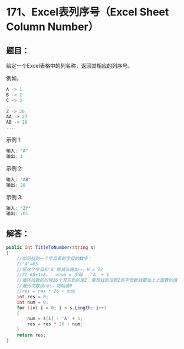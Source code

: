 # 171、Excel表列序号（Excel Sheet Column Number）

## 题目：

给定一个Excel表格中的列名称，返回其相应的列序号。

例如，

```csharp
A -> 1
B -> 2
C -> 3
...
Z -> 26
AA -> 27
AB -> 28 
...
```
示例 1:

```csharp
输入: "A"
输出: 1
```


示例 2:

```csharp
输入: "AB"
输出: 28
```


示例 3:

```csharp
输入: "ZY"
输出: 701
```

## 解答：

```csharp
public int TitleToNumber(string s)
{
    //如何找到一个字母表的字母的数字：
    //'A'=65
    //将这个字母和'A'做减法再加一，H = 72
    //72-65+1=8。-->num = 字母 - 'A' + 1
    //循环找数的时候26个其实到的是Z，要想找到没到Z的字母数就要加上上面算的值
    //遍历次数设res，初始值0
    //res = res * 26 + num
    int res = 0;
    int num = 0;
    for (int i = 0; i < s.Length; i++)
    {
        num = s[i] - 'A' + 1;
        res = res * 26 + num;
    }
    return res;
}
```

